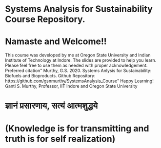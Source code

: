 # Systems Analysis for Sustainability Course Repository. 
# Namaste and Welcome!! 
This course was developed by me at Oregon State University and Indian Institute of Technology at Indore. The slides are provided to help you learn. 
Please feel free to use them as needed with proper acknowledgement. 
Preferred citation" Murthy, G.S. 2020. Systems Anlysis for Sustainability: Biofuels and Bioproducts. Github Repository: https://github.com/gsnmurthy/SystemsAnalysis_Course"
Happy Learning!
Ganti S. Murthy, Professor, IIT Indore and Oregon State University 
# ज्ञानं प्रसारणाय, सत्यं आत्मशुद्धये 
# (Knowledge is for transmitting and truth is for self realization)
